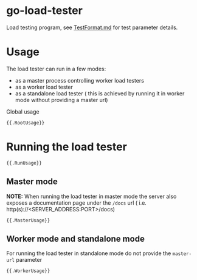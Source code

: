 # go-load-tester

Load testing program, see [TestFormat.md](docs/TestFormat.md) for test parameter details.
# Usage

The load tester can run in a few modes:
* as a master process controlling worker load testers
* as a worker load tester
* as a standalone load tester ( this is achieved by running it in worker mode without providing a master url)

Global usage

```
{{.RootUsage}}
```

# Running the load tester

```
{{.RunUsage}}
```

## Master mode

**NOTE:** When running the load tester in master mode the server also exposes a documentation page under
the `/docs` url ( i.e. http(s)://<SERVER_ADDRESS:PORT>/docs) 

```
{{.MasterUsage}}
```

## Worker mode and standalone mode

For running the load tester in standalone mode do not provide the `master-url` parameter

```
{{.WorkerUsage}}
```